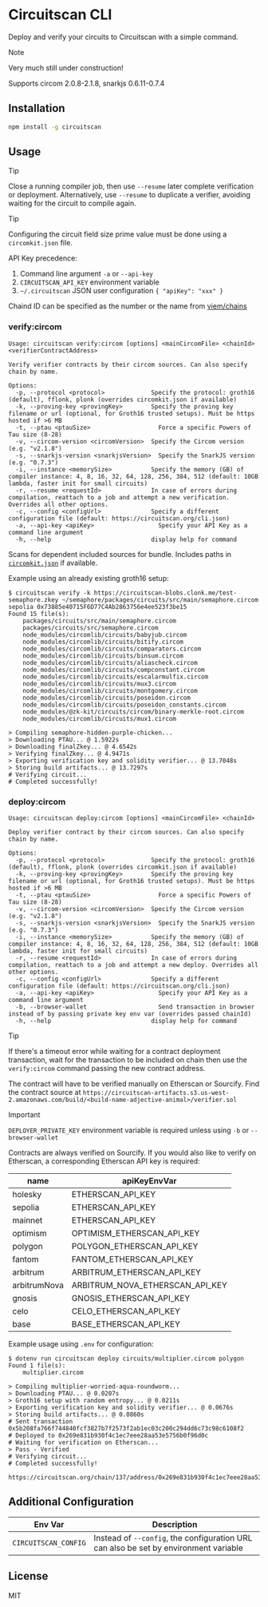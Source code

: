 # Circuitscan CLI

Deploy and verify your circuits to Circuitscan with a simple command.

> [!NOTE]
> Very much still under construction!
>
> Supports circom 2.0.8-2.1.8, snarkjs 0.6.11-0.7.4


## Installation

```sh
npm install -g circuitscan
```

## Usage

> [!TIP]
> Close a running compiler job, then use `--resume` later complete verification or deployment. Alternatively, use `--resume` to duplicate a verifier, avoiding waiting for the circuit to compile again.

> [!TIP]
> Configuring the circuit field size prime value must be done using a `circomkit.json` file.

API Key precedence:

1. Command line argument `-a` or `--api-key`
2. `CIRCUITSCAN_API_KEY` environment variable
3. `~/.circuitscan` JSON user configuration `{ "apiKey": "xxx" }`

Chaind ID can be specified as the number or the name from [viem/chains](https://github.com/wevm/viem/blob/main/src/chains/index.ts)

### verify:circom

```
Usage: circuitscan verify:circom [options] <mainCircomFile> <chainId> <verifierContractAddress>

Verify verifier contracts by their circom sources. Can also specify chain by name.

Options:
  -p, --protocol <protocol>             Specify the protocol: groth16 (default), fflonk, plonk (overrides circomkit.json if available)
  -k, --proving-key <provingKey>        Specify the proving key filename or url (optional, for Groth16 trusted setups). Must be https hosted if >6 MB
  -t, --ptau <ptauSize>                   Force a specific Powers of Tau size (8-28)
  -v, --circom-version <circomVersion>  Specify the Circom version (e.g. "v2.1.8")
  -s, --snarkjs-version <snarkjsVersion>  Specify the SnarkJS version (e.g. "0.7.3")
  -i, --instance <memorySize>           Specify the memory (GB) of compiler instance: 4, 8, 16, 32, 64, 128, 256, 384, 512 (default: 10GB lambda, faster init for small circuits)
  -r, --resume <requestId>              In case of errors during compilation, reattach to a job and attempt a new verification. Overrides all other options.
  -c, --config <configUrl>              Specify a different configuration file (default: https://circuitscan.org/cli.json)
  -a, --api-key <apiKey>                  Specify your API Key as a command line argument
  -h, --help                            display help for command

```

Scans for dependent included sources for bundle. Includes paths in [`circomkit.json`](https://github.com/erhant/circomkit) if available.

Example using an already existing groth16 setup:

```
$ circuitscan verify -k https://circuitscan-blobs.clonk.me/test-semaphore.zkey ~/semaphore/packages/circuits/src/main/semaphore.circom sepolia 0x73885e40715F6D77C4Ab2863756e4ee523f3be15
Found 15 file(s):
    packages/circuits/src/main/semaphore.circom
    packages/circuits/src/semaphore.circom
    node_modules/circomlib/circuits/babyjub.circom
    node_modules/circomlib/circuits/bitify.circom
    node_modules/circomlib/circuits/comparators.circom
    node_modules/circomlib/circuits/binsum.circom
    node_modules/circomlib/circuits/aliascheck.circom
    node_modules/circomlib/circuits/compconstant.circom
    node_modules/circomlib/circuits/escalarmulfix.circom
    node_modules/circomlib/circuits/mux3.circom
    node_modules/circomlib/circuits/montgomery.circom
    node_modules/circomlib/circuits/poseidon.circom
    node_modules/circomlib/circuits/poseidon_constants.circom
    node_modules/@zk-kit/circuits/circom/binary-merkle-root.circom
    node_modules/circomlib/circuits/mux1.circom

> Compiling semaphore-hidden-purple-chicken...
> Downloading PTAU... @ 1.5922s
> Downloading finalZkey... @ 4.6542s
> Verifying finalZkey... @ 4.9471s
> Exporting verification key and solidity verifier... @ 13.7048s
> Storing build artifacts... @ 13.7297s
# Verifying circuit...
# Completed successfully!
```

### deploy:circom

```
Usage: circuitscan deploy:circom [options] <mainCircomFile> <chainId>

Deploy verifier contract by their circom sources. Can also specify chain by name.

Options:
  -p, --protocol <protocol>             Specify the protocol: groth16 (default), fflonk, plonk (overrides circomkit.json if available)
  -k, --proving-key <provingKey>        Specify the proving key filename or url (optional, for Groth16 trusted setups). Must be https hosted if >6 MB
  -t, --ptau <ptauSize>                   Force a specific Powers of Tau size (8-28)
  -v, --circom-version <circomVersion>  Specify the Circom version (e.g. "v2.1.8")
  -s, --snarkjs-version <snarkjsVersion>  Specify the SnarkJS version (e.g. "0.7.3")
  -i, --instance <memorySize>           Specify the memory (GB) of compiler instance: 4, 8, 16, 32, 64, 128, 256, 384, 512 (default: 10GB lambda, faster init for small circuits)
  -r, --resume <requestId>              In case of errors during compilation, reattach to a job and attempt a new deploy. Overrides all other options.
  -c, --config <configUrl>              Specify a different configuration file (default: https://circuitscan.org/cli.json)
  -a, --api-key <apiKey>                  Specify your API Key as a command line argument
  -b, --browser-wallet                    Send transaction in browser instead of by passing private key env var (overrides passed chainId)
  -h, --help                            display help for command

```

> [!TIP]
> If there's a timeout error while waiting for a contract deployment transaction, wait for the transaction to be included on chain then use the `verify:circom` command passing the new contract address.
>
> The contract will have to be verified manually on Etherscan or Sourcify. Find the contract source at `https://circuitscan-artifacts.s3.us-west-2.amazonaws.com/build/<build-name-adjective-animal>/verifier.sol`

> [!IMPORTANT]
> `DEPLOYER_PRIVATE_KEY` environment variable is required unless using `-b` or `--browser-wallet`

Contracts are always verified on Sourcify. If you would also like to verify on Etherscan, a corresponding Etherscan API key is required:

| name         | apiKeyEnvVar              |
|--------------|---------------------------|
| holesky      | ETHERSCAN_API_KEY         |
| sepolia      | ETHERSCAN_API_KEY         |
| mainnet      | ETHERSCAN_API_KEY         |
| optimism     | OPTIMISM_ETHERSCAN_API_KEY|
| polygon      | POLYGON_ETHERSCAN_API_KEY |
| fantom       | FANTOM_ETHERSCAN_API_KEY  |
| arbitrum     | ARBITRUM_ETHERSCAN_API_KEY|
| arbitrumNova | ARBITRUM_NOVA_ETHERSCAN_API_KEY|
| gnosis       | GNOSIS_ETHERSCAN_API_KEY  |
| celo         | CELO_ETHERSCAN_API_KEY    |
| base         | BASE_ETHERSCAN_API_KEY    |

Example usage using `.env` for configuration:

```
$ dotenv run circuitscan deploy circuits/multiplier.circom polygon
Found 1 file(s):
    multiplier.circom

> Compiling multiplier-worried-aqua-roundworm...
> Downloading PTAU... @ 0.0207s
> Groth16 setup with random entropy... @ 0.0211s
> Exporting verification key and solidity verifier... @ 0.0676s
> Storing build artifacts... @ 0.0860s
# Sent transaction 0x5b208fa766f744840fcf3827b7f2573f2ab1ec03c200c294dd6c73c98c6108f2
# Deployed to 0x269e831b930f4c1ec7eee28aa53e5756b0f96d0c
# Waiting for verification on Etherscan...
> Pass - Verified
# Verifying circuit...
# Completed successfully!

https://circuitscan.org/chain/137/address/0x269e831b930f4c1ec7eee28aa53e5756b0f96d0c
```

## Additional Configuration

Env Var | Description
--------|---------------
`CIRCUITSCAN_CONFIG` | Instead of `--config`, the configuration URL can also be set by environment variable

## License

MIT
